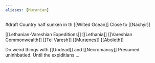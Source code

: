 ```yaml
---
aliases: [Murænian]
---
```

#draft 
Country half sunken in th [[Wilted Ocean]]
Close to [[Nachýr]]

[[Lethanian-Vareshian Expeditions]]
[[Lethania]]
[[Vareshian Commonwealth]]
[[Tel Varesh]]
[[Murænes]]
[[Aboleth]]

Do weird things with [[Undead]] and [[Necromancy]]
Presumed uninhbatied. Until the expiditians ...